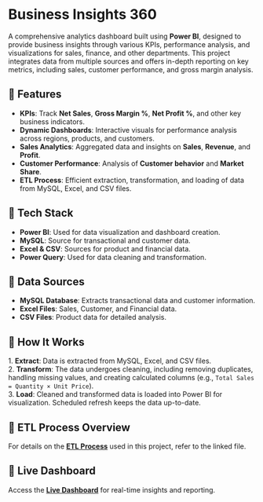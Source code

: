 <h1>Business Insights 360</h1>
    <p>A comprehensive analytics dashboard built using <strong>Power BI</strong>, designed to provide business insights through various KPIs, performance analysis, and visualizations for sales, finance, and other departments. This project integrates data from multiple sources and offers in-depth reporting on key metrics, including sales, customer performance, and gross margin analysis.</p>
    
<h2>📌 Features</h2>
    <ul>
        <li><strong>KPIs</strong>: Track <strong>Net Sales</strong>, <strong>Gross Margin %</strong>, <strong>Net Profit %</strong>, and other key business indicators.</li>
        <li><strong>Dynamic Dashboards</strong>: Interactive visuals for performance analysis across regions, products, and customers.</li>
        <li><strong>Sales Analytics</strong>: Aggregated data and insights on <strong>Sales</strong>, <strong>Revenue</strong>, and <strong>Profit</strong>.</li>
        <li><strong>Customer Performance</strong>: Analysis of <strong>Customer behavior</strong> and <strong>Market Share</strong>.</li>
        <li><strong>ETL Process</strong>: Efficient extraction, transformation, and loading of data from MySQL, Excel, and CSV files.</li>
    </ul>

  <h2>📌 Tech Stack</h2>
    <ul>
        <li><strong>Power BI</strong>: Used for data visualization and dashboard creation.</li>
        <li><strong>MySQL</strong>: Source for transactional and customer data.</li>
        <li><strong>Excel & CSV</strong>: Sources for product and financial data.</li>
        <li><strong>Power Query</strong>: Used for data cleaning and transformation.</li>
    </ul>

   <h2>📌 Data Sources</h2>
    <ul>
        <li><strong>MySQL Database</strong>: Extracts transactional data and customer information.</li>
        <li><strong>Excel Files</strong>: Sales, Customer, and Financial data.</li>
        <li><strong>CSV Files</strong>: Product data for detailed analysis.</li>
    </ul>

  <h2>📌 How It Works</h2>
    <p>
        1. <strong>Extract</strong>: Data is extracted from MySQL, Excel, and CSV files.<br>
        2. <strong>Transform</strong>: The data undergoes cleaning, including removing duplicates, handling missing values, and creating calculated columns (e.g., <code class="code">Total Sales = Quantity × Unit Price</code>).<br>
        3. <strong>Load</strong>: Cleaned and transformed data is loaded into Power BI for visualization. Scheduled refresh keeps the data up-to-date.
    </p>

 
   <h2>📌 ETL Process Overview</h2>
    <p>For details on the <strong><a href="ETL Process(Business-Insights-360)" target="_blank">ETL Process</a></strong> used in this project, refer to the linked file.</p>

  <h2>📌 Live Dashboard</h2>
    <p>Access the <strong><a href="[https://app.powerbi.com/view?r=eyJrIjoiYzViMDZjNzgtMWNjNy00NGE3LWI5MGYtZjA4NTU4MGZjZTk5IiwidCI6ImM2ZTU0OWIzLTVmNDUtNDAzMi1hYWU5LWQ0MjQ0ZGM1YjJjNCJ9](https://app.powerbi.com/view?r=eyJrIjoiZjMxMTViODctYzAxNy00NDZjLWE0OGYtNTE3ZWNmYjBlYzU1IiwidCI6ImM2ZTU0OWIzLTVmNDUtNDAzMi1hYWU5LWQ0MjQ0ZGM1YjJjNCJ9)" target="_blank">Live Dashboard</a></strong> for real-time insights and reporting.</p>
